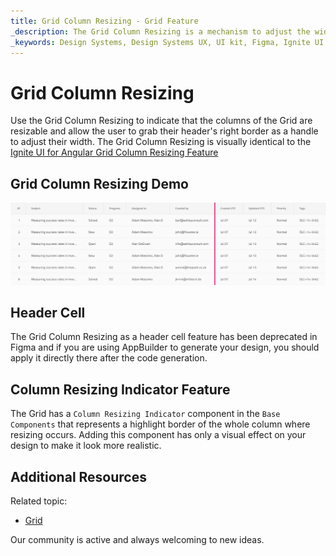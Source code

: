 ```yaml
---
title: Grid Column Resizing - Grid Feature
_description: The Grid Column Resizing is a mechanism to adjust the width of the columns of the Grid.
_keywords: Design Systems, Design Systems UX, UI kit, Figma, Ignite UI for Angular, Figma to Angular, Angular, Angular Design System, Export code from Figma, Design Kits for Angular, Figma HTML, Figma to HTML, Figma UI kits
---
```


# Grid Column Resizing

Use the Grid Column Resizing to indicate that the columns of the Grid are resizable and allow the user to grab their header's right border as a handle to adjust their width. The Grid Column Resizing is visually identical to the [Ignite UI for Angular Grid Column Resizing Feature](https://www.infragistics.com/products/ignite-ui-angular/angular/components/grid/column_resizing.html)

## Grid Column Resizing Demo

<img class="responsive-img" src="../images/grid_column_resizing_demo.png" srcset="../images/grid_column_resizing_demo@2x.png 2x" />

## Header Cell

The Grid Column Resizing as a header cell feature has been deprecated in Figma and if you are using AppBuilder to generate your design, you should apply it directly there after the code generation.

## Column Resizing Indicator Feature

The Grid has a `Column Resizing Indicator` component in the `Base Components` that represents a highlight border of the whole column where resizing occurs. Adding this component has only a visual effect on your design to make it look more realistic.

## Additional Resources

Related topic:

- [Grid](grid.md)
  <div class="divider--half"></div>

Our community is active and always welcoming to new ideas.

